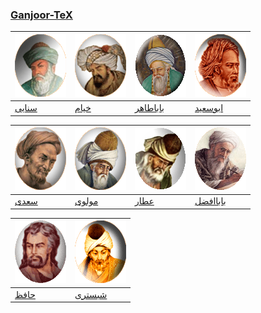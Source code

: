 ### [Ganjoor-TeX](manual.md)

[![سنایی](gif/sanaee.gif)](pdf/sanaee) | [![خیام](gif/khayyam.gif)](pdf/khayyam) | [![باباطاهر](gif/babataher.gif)](pdf/babataher) | [![ابوسعید](gif/abusaeed.gif)](pdf/abusaeed)
---|---|---|---
[سنایی](pdf/sanaee) | [خیام](pdf/khayyam) | [باباطاهر](pdf/babataher)  | [ابوسعید](pdf/abusaeed)


[![سعدی](gif/saadi.gif)](pdf/saadi) | [![مولوی](gif/moulavi.gif)](pdf/moulavi) | [![عطار](gif/attar.gif)](pdf/attar) | [![باباافضل](gif/babaafzal.gif)](pdf/babaafzal) 
---|---|---|---
 [سعدی](pdf/saadi) | [مولوی](pdf/moulavi) | [عطار](pdf/attar) | [باباافضل](pdf/babaafzal)


[![حافظ](gif/hafez.gif)](pdf/hafez) | [![شبستری](gif/shabestari.gif)](pdf/shabestari)  
---|---
[حافظ](pdf/hafez) | [شبستری](pdf/shabestari)
